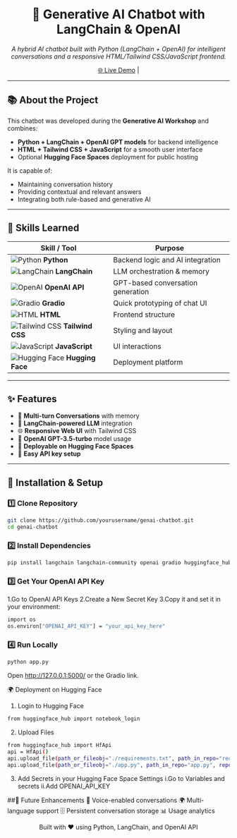 <h1 align="center">🤖 Generative AI Chatbot with LangChain & OpenAI</h1>

<p align="center">
  <i>A hybrid AI chatbot built with Python (LangChain + OpenAI) for intelligent conversations and a responsive HTML/Tailwind CSS/JavaScript frontend.</i>
</p>

<p align="center">
  <a href="https://shreeraksha.ccbp.tech/" target="_blank">🌐 Live Demo</a> |
 
</p>

---

## 📚 About the Project

This chatbot was developed during the **Generative AI Workshop** and combines:
- **Python + LangChain + OpenAI GPT models** for backend intelligence
- **HTML + Tailwind CSS + JavaScript** for a smooth user interface
- Optional **Hugging Face Spaces** deployment for public hosting

It is capable of:
- Maintaining conversation history
- Providing contextual and relevant answers
- Integrating both rule-based and generative AI

---

## 🧠 Skills Learned

| Skill / Tool | Purpose |
|--------------|---------|
| ![Python](https://img.shields.io/badge/Python-3776AB?logo=python&logoColor=white) **Python** | Backend logic and AI integration |
| ![LangChain](https://img.shields.io/badge/LangChain-black?logo=chainlink&logoColor=white) **LangChain** | LLM orchestration & memory |
| ![OpenAI](https://img.shields.io/badge/OpenAI-412991?logo=openai&logoColor=white) **OpenAI API** | GPT-based conversation generation |
| ![Gradio](https://img.shields.io/badge/Gradio-orange?logo=python&logoColor=white) **Gradio** | Quick prototyping of chat UI |
| ![HTML](https://img.shields.io/badge/HTML5-E34F26?logo=html5&logoColor=white) **HTML** | Frontend structure |
| ![Tailwind CSS](https://img.shields.io/badge/Tailwind_CSS-38B2AC?logo=tailwind-css&logoColor=white) **Tailwind CSS** | Styling and layout |
| ![JavaScript](https://img.shields.io/badge/JavaScript-F7DF1E?logo=javascript&logoColor=black) **JavaScript** | UI interactions |
| ![Hugging Face](https://img.shields.io/badge/HuggingFace-yellow?logo=huggingface&logoColor=black) **Hugging Face** | Deployment platform |

---

## ✨ Features

- 💬 **Multi-turn Conversations** with memory
- 🤖 **LangChain-powered LLM** integration
- 🌐 **Responsive Web UI** with Tailwind CSS
- 📜 **OpenAI GPT-3.5-turbo** model usage
- 🚀 **Deployable on Hugging Face Spaces**
- 🔌 **Easy API key setup**

---

## 🚀 Installation & Setup

### 1️⃣ Clone Repository
```bash
git clone https://github.com/yourusername/genai-chatbot.git
cd genai-chatbot
```
### 2️⃣ Install Dependencies
```bash
pip install langchain langchain-community openai gradio huggingface_hub
```
### 3️⃣ Get Your OpenAI API Key
1.Go to OpenAI API Keys
2.Create a New Secret Key
3.Copy it and set it in your environment:

```bash
import os
os.environ["OPENAI_API_KEY"] = "your_api_key_here"
```
### 4️⃣ Run Locally
```bash
python app.py

```
Open http://127.0.0.1:5000/ or the Gradio link.

🌍 Deployment on Hugging Face
1. Login to Hugging Face
```bash
from huggingface_hub import notebook_login
```
2. Upload Files
```bash
from huggingface_hub import HfApi
api = HfApi()
api.upload_file(path_or_fileobj="./requirements.txt", path_in_repo="requirements.txt", repo_id="YourRepo", repo_type="space")
api.upload_file(path_or_fileobj="./app.py", path_in_repo="app.py", repo_id="YourRepo", repo_type="space")
```
3. Add Secrets in your Hugging Face Space Settings
  i.Go to Variables and secrets
  ii.Add OPENAI_API_KEY

##🔮 Future Enhancements
🎤 Voice-enabled conversations
🌍 Multi-language support
🗄 Persistent conversation storage
📊 Usage analytics

<p align="center"> Built with ❤️ using Python, LangChain, and OpenAI API </p> 






